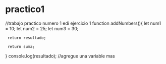 # practico1
//trabajo practico numero 1 edi
ejercicio 1
function addNumbers(){
    let num1 = 10;
    let num2 = 25;
    let num3 = 30;
    
     return resultado;

     return suma;
}
console.log(resultado);
//agregue una variable mas
